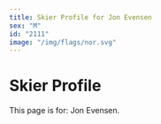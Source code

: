 ```yaml
---
title: Skier Profile for Jon Evensen
sex: "M"
id: "2111"
image: "/img/flags/nor.svg" 
---
```


# Skier Profile

This page is for: Jon Evensen.
    
